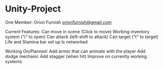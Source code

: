 # Unity-Project
One Member: Orion Furnish orionfurnish@gmail.com

Current Features:
   Can move in scene (Click to move)
   Working inventory system ("i" to open)
   Can attack (left-shift to attack)
   Can target ("t" to target)
   Life and Stamina bar set up
   Is networked

Working On/Planned:
   Add armor that can animate with the player
   Add dodge mechanic
   Add stagger (when hit)
   Improve on currently working systems